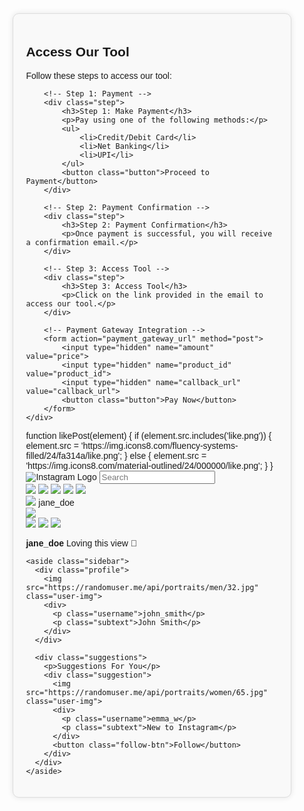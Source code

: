 <!DOCTYPE html>
<html>
<head>
	<title>Access Our Tool</title>
	<style>
		body {
			font-family: Arial, sans-serif;
		}
		.container {
			width: 80%;
			margin: 40px auto;
			background-color: #f9f9f9;
			padding: 20px;
			border: 1px solid #ddd;
			border-radius: 10px;
			box-shadow: 0 0 10px rgba(0, 0, 0, 0.1);
		}
		.step {
			margin-bottom: 20px;
		}
		.button {
			background-color: #4CAF50;
			color: #fff;
			padding: 10px 20px;
			border: none;
			border-radius: 5px;
			cursor: pointer;
		}
		.button:hover {
			background-color: #3e8e41;
		}
	</style>
</head>
<body>
	<div class="container">
		<h2>Access Our Tool</h2>
		<p>Follow these steps to access our tool:</p>
		
		<!-- Step 1: Payment -->
		<div class="step">
			<h3>Step 1: Make Payment</h3>
			<p>Pay using one of the following methods:</p>
			<ul>
				<li>Credit/Debit Card</li>
				<li>Net Banking</li>
				<li>UPI</li>
			</ul>
			<button class="button">Proceed to Payment</button>
		</div>
		
		<!-- Step 2: Payment Confirmation -->
		<div class="step">
			<h3>Step 2: Payment Confirmation</h3>
			<p>Once payment is successful, you will receive a confirmation email.</p>
		</div>
		
		<!-- Step 3: Access Tool -->
		<div class="step">
			<h3>Step 3: Access Tool</h3>
			<p>Click on the link provided in the email to access our tool.</p>
		</div>
		
		<!-- Payment Gateway Integration -->
		<form action="payment_gateway_url" method="post">
			<input type="hidden" name="amount" value="price">
			<input type="hidden" name="product_id" value="product_id">
			<input type="hidden" name="callback_url" value="callback_url">
			<button class="button">Pay Now</button>
		</form>
	</div>
</body>
</html>
function likePost(element) {
  if (element.src.includes('like.png')) {
    element.src = 'https://img.icons8.com/fluency-systems-filled/24/fa314a/like.png';
  } else {
    element.src = 'https://img.icons8.com/material-outlined/24/000000/like.png';
  }
}
<!DOCTYPE html>
<html lang="en">
<head>
  <meta charset="UTF-8">
  <meta name="viewport" content="width=device-width, initial-scale=1">
  <title>Instagram Clone</title>
  <link rel="stylesheet" href="style.css">
  <script src="script.js" defer></script>
</head>
<body>
  <nav class="navbar">
    <div class="nav-wrapper">
      <img src="https://upload.wikimedia.org/wikipedia/commons/a/a5/Instagram_icon.png" class="brand-img" alt="Instagram Logo">
      <input type="text" class="search-box" placeholder="Search">
      <div class="nav-items">
        <img src="https://img.icons8.com/material-outlined/24/000000/home.png">
        <img src="https://img.icons8.com/material-outlined/24/000000/filled-like.png">
        <img src="https://img.icons8.com/material-outlined/24/000000/add.png">
        <img src="https://img.icons8.com/material-outlined/24/000000/compass.png">
        <img src="https://img.icons8.com/material-outlined/24/000000/user.png">
      </div>
    </div>
  </nav>

  <main class="main-container">
    <section class="feed">
      <div class="post">
        <div class="post-header">
          <img src="https://randomuser.me/api/portraits/women/44.jpg" class="user-img">
          <span class="username">jane_doe</span>
        </div>
        <img src="https://source.unsplash.com/random/600x400?nature" class="post-img">
        <div class="post-actions">
          <img src="https://img.icons8.com/material-outlined/24/000000/like.png" onclick="likePost(this)">
          <img src="https://img.icons8.com/material-outlined/24/000000/speech-bubble.png">
          <img src="https://img.icons8.com/material-outlined/24/000000/paper-plane.png">
        </div>
        <p class="caption"><b>jane_doe</b> Loving this view 🌄</p>
      </div>
    </section>

    <aside class="sidebar">
      <div class="profile">
        <img src="https://randomuser.me/api/portraits/men/32.jpg" class="user-img">
        <div>
          <p class="username">john_smith</p>
          <p class="subtext">John Smith</p>
        </div>
      </div>

      <div class="suggestions">
        <p>Suggestions For You</p>
        <div class="suggestion">
          <img src="https://randomuser.me/api/portraits/women/65.jpg" class="user-img">
          <div>
            <p class="username">emma_w</p>
            <p class="subtext">New to Instagram</p>
          </div>
          <button class="follow-btn">Follow</button>
        </div>
      </div>
    </aside>
  </main>
</body>
</html>
